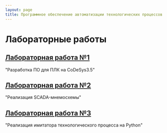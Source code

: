 ```yaml
---
layout: page
title: Программное обеспечение автоматизации технологических процессов и производств
---
```



# Лабораторные работы

## [Лабораторная работа №1]()
"Разработка ПО для ПЛК на CoDeSys3.5"

## [Лабораторная работа №2]()
"Реализация SCADA-мнемосхемы"

## [Лабораторная работа №3]()
"Реализация имитатора технологического процесса на Python"
